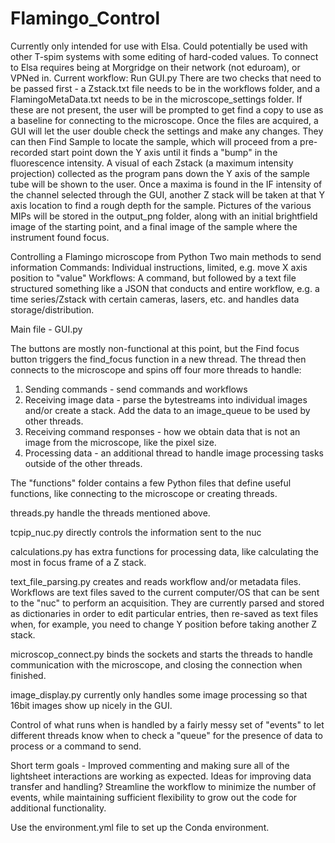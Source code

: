 # Flamingo_Control
Currently only intended for use with Elsa. Could potentially be used with other T-spim systems with some editing of hard-coded values.
To connect to Elsa requires being at Morgridge on their network (not eduroam), or VPNed in.
Current workflow:
Run GUI.py
There are two checks that need to be passed first - a Zstack.txt file needs to be in the workflows folder, and a FlamingoMetaData.txt needs to be in the microscope_settings folder.
If these are not present, the user will be prompted to get find a copy to use as a baseline for connecting to the microscope.
Once the files are acquired, a GUI will let the user double check the settings and make any changes.
They can then Find Sample to locate the sample, which will proceed from a pre-recorded start point down the Y axis until it finds a "bump" in the fluorescence intensity.
A visual of each Zstack (a maximum intensity projection) collected as the program pans down the Y axis of the sample tube will be shown to the user.
Once a maxima is found in the IF intensity of the channel selected through the GUI, another Z stack will be taken at that Y axis location to find a rough depth for the sample.
Pictures of the various MIPs will be stored in the output_png folder, along with an initial brightfield image of the starting point, and a final image of the sample where the instrument found focus.



 Controlling a Flamingo microscope from Python
 Two main methods to send information
 Commands: Individual instructions, limited, e.g. move X axis position to "value"
 Workflows: A command, but followed by a text file structured something like a JSON that conducts and entire workflow, e.g. a time series/Zstack with certain cameras, lasers, etc. and handles data storage/distribution.
 

Main file - GUI.py

The buttons are mostly non-functional at this point, but the Find focus button triggers the find_focus function in a new thread.
The thread then connects to the microscope and spins off four more threads to handle:

1. Sending commands - send commands and workflows
2. Receiving image data - parse the bytestreams into individual images and/or create a stack. Add the data to an image_queue to be used by other threads.
3. Receiving command responses - how we obtain data that is not an image from the microscope, like the pixel size.
4. Processing data - an additional thread to handle image processing tasks outside of the other threads.

The "functions" folder contains a few Python files that define useful functions, like connecting to the microscope or creating threads.

threads.py handle the threads mentioned above.

tcpip_nuc.py directly controls the information sent to the nuc

calculations.py has extra functions for processing data, like calculating the most in focus frame of a Z stack.

text_file_parsing.py creates and reads workflow and/or metadata files. Workflows are text files saved to the current computer/OS that can be sent to the "nuc" to perform an acquisition.
They are currently parsed and stored as dictionaries in order to edit particular entries, then re-saved as text files when, for example, you need to change Y position before taking another Z stack.

microscop_connect.py binds the sockets and starts the threads to handle communication with the microscope, and closing the connection when finished.

image_display.py currently only handles some image processing so that 16bit images show up nicely in the GUI.



Control of what runs when is handled by a fairly messy set of "events" to let different threads know when to check a "queue" for the presence of data to process or a command to send. 

Short term goals -
Improved commenting and making sure all of the lightsheet interactions are working as expected.
Ideas for improving data transfer and handling?
Streamline the workflow to minimize the number of events, while maintaining sufficient flexibility to grow out the code for additional functionality.


Use the environment.yml file to set up the Conda environment.